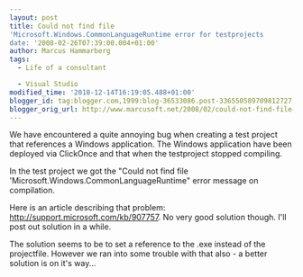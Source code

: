 ```yaml
---
layout: post
title: Could not find file
'Microsoft.Windows.CommonLanguageRuntime error for testprojects
date: '2008-02-26T07:39:00.004+01:00'
author: Marcus Hammarberg
tags:
  - Life of a consultant

  - Visual Studio
modified_time: '2010-12-14T16:19:05.488+01:00'
blogger_id: tag:blogger.com,1999:blog-36533086.post-336550589709812727
blogger_orig_url: http://www.marcusoft.net/2008/02/could-not-find-file-microsoftwindowscom.html
---
```


We have encountered a quite annoying bug when creating a <span
id="SPELLING_ERROR_0" class="blsp-spelling-corrected">test
project that references a Windows application. The Windows
application have been deployed via ClickOnce and that when the <span
id="SPELLING_ERROR_2" class="blsp-spelling-error">testproject
stopped compiling.

In the test project we got the "Could not find file
'Microsoft.Windows.CommonLanguageRuntime" error message on <span
id="SPELLING_ERROR_3"
class="blsp-spelling-corrected">compilation.

Here is an article describing that problem:
<http://support.microsoft.com/kb/907757>. No very good solution though.
I'll post out solution in a while.

The solution seems to be to set a reference to the .exe instead of the
projectfile. However we ran into some trouble with that also - a better
solution is on it's way...
